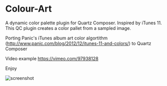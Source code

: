 Colour-Art
==========

A dynamic color palette plugin for Quartz Composer. Inspired by iTunes 11. This QC plugin creates a color pallet from a sampled image. 

Porting Panic's iTunes album art color algortithm (http://www.panic.com/blog/2012/12/itunes-11-and-colors/) to Quartz Composer

Video example 
https://vimeo.com/97938128

Enjoy



![screenshot](http://justaddmusicmedia.com/wp-content/uploads/2014/06/ColorArtThumbWeb.jpg)
